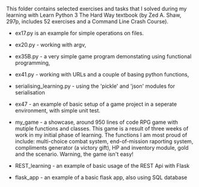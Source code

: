 This folder contains selected exercises and tasks that I solved 
during my learning with Learn Python 3 The Hard Way textbook 
(by Zed A. Shaw, 297p, includes 52 exercises and a Command Line Crash Course).

- ex17.py is an example for simple operations on files.
- ex20.py - working with argv,
- ex35B.py - a very simple game program demonstating using functional programming,
- ex41.py - working with URLs and a couple of basing python functions,
- serialising_learning.py - using the 'pickle' and 'json' modules for serialisation

- ex47 - an example of basic setup of a game project in a seperate environment, with simple unit test.
- my_game - a showcase, around 950 lines of code RPG game with mutiple functions and classes. 
  This game is a result of three weeks of work in my initial phase of learning. 
  The functions I am most proud of include: multi-choice combat system, end-of-mission raporting system, 
  compliments generator (a victory gift), HP and inventory module, gold and the scenario. Warning, the game isn't easy!
- REST_learning - an example of basic usage of the REST Api with Flask
- flask_app - an example of a basic flask app, also using SQL database
  
